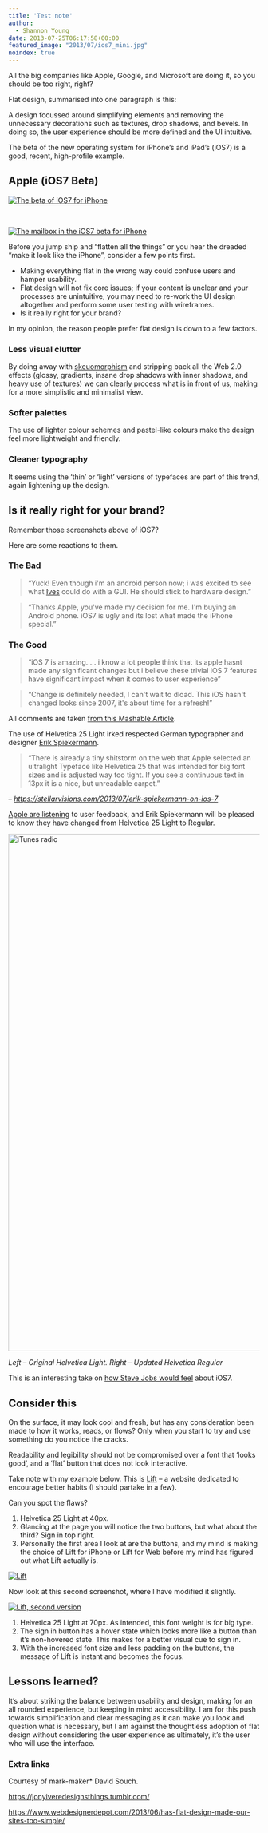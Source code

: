 ```yaml
---
title: 'Test note'
author:
  - Shannon Young
date: 2013-07-25T06:17:58+00:00
featured_image: "2013/07/ios7_mini.jpg"
noindex: true
---
```


All the big companies like Apple, Google, and Microsoft are doing it, so you should be too right, right?

Flat design, summarised into one paragraph is this:

A design focussed around simplifying elements and removing the unnecessary decorations such as textures, drop shadows, and bevels. In doing so, the user experience should be more defined and the UI intuitive.

The beta of the new operating system for iPhone’s and iPad’s (iOS7) is a good, recent, high-profile example.



## Apple (iOS7 Beta)

[<img class=" wp-image-5539" src="https://www.mark-making.com/wp-content/uploads/ios7-beta.jpg" alt="The beta of iOS7 for iPhone" />][1]

&nbsp;

[<img class=" wp-image-5541" src="https://www.mark-making.com/wp-content/uploads/ios7-beta-mailboxes.png" alt="The mailbox in the iOS7 beta for iPhone" />][2]

Before you jump ship and “flatten all the things” or you hear the dreaded “make it look like the iPhone”, consider a few points first.

  * Making everything flat in the wrong way could confuse users and hamper usability.
  * Flat design will not fix core issues; if your content is unclear and your processes are unintuitive, you may need to re-work the UI design altogether and perform some user testing with wireframes.
  * Is it really right for your brand?

In my opinion, the reason people prefer flat design is down to a few factors.

### Less visual clutter

By doing away with <a href="https://en.wikipedia.org/wiki/Skeuomorph#Digital_skeuomorphs" target="_blank" rel="noopener">skeuomorphism</a> and stripping back all the Web 2.0 effects (glossy, gradients, insane drop shadows with inner shadows, and heavy use of textures) we can clearly process what is in front of us, making for a more simplistic and minimalist view.

### Softer palettes

The use of lighter colour schemes and pastel-like colours make the design feel more lightweight and friendly.

### Cleaner typography

It seems using the ‘thin’ or ‘light’ versions of typefaces are part of this trend, again lightening up the design.

## Is it really right for your brand?

Remember those screenshots above of iOS7?

Here are some reactions to them.

### The Bad

> “Yuck! Even though i'm an android person now; i was excited to see what <a href="https://en.wikipedia.org/wiki/Jonathan_Ive" target="_blank" rel="noopener">Ives</a> could do with a GUI. He should stick to hardware design.”

> “Thanks Apple, you've made my decision for me. I'm buying an Android phone. iOS7 is ugly and its lost what made the iPhone special.”

### The Good

> “iOS 7 is amazing&#8230;.. i know a lot people think that its apple hasnt made any significant changes but i believe these trivial iOS 7 features have significant impact when it comes to user experience”

> “Change is definitely needed, I can't wait to dload. This iOS hasn't changed looks since 2007, it's about time for a refresh!”

All comments are taken <a href="https://mashable.com/2013/06/12/ios-7-hands-on/" target="_blank" rel="noopener">from this Mashable Article</a>.

The use of Helvetica 25 Light irked respected German typographer and designer <a href="https://en.wikipedia.org/wiki/Erik_Spiekermann" target="_blank" rel="noopener">Erik Spiekermann</a>.

> “There is already a tiny shitstorm on the web that Apple selected an ultralight Typeface like Helvetica 25 that was intended for big font sizes and is adjusted way too tight. If you see a continuous text in 13px it is a nice, but unreadable carpet.”

&#8211; <a href=" https://stellarvisions.com/2013/07/erik-spiekermann-on-ios-7 " target="_blank" rel="noopener"><em>https://stellarvisions.com/2013/07/erik-spiekermann-on-ios-7</em></a>

<a href=" https://mashable.com/2013/07/09/ios-7-beta-changes/" target="_blank" rel="noopener">Apple are listening</a> to user feedback, and Erik Spiekermann will be pleased to know they have changed from Helvetica 25 Light to Regular.

[<img class="size-full wp-image-5544 alignnone" src="https://www.mark-making.com/wp-content/uploads/iTunes-radio.png" alt="iTunes radio" width="1188" height="1036" />][3]

_Left &#8211; Original Helvetica Light. Right &#8211; Updated Helvetica Regular_

This is an interesting take on <a href="https://quao.wordpress.com/2013/06/17/ios-7-how-would-jobs-feel-about-this/" target="_blank" rel="noopener">how Steve Jobs would feel</a> about iOS7.

## Consider this

On the surface, it may look cool and fresh, but has any consideration been made to how it works, reads, or flows? Only when you start to try and use something do you notice the cracks.

Readability and legibility should not be compromised over a font that ‘looks good’, and a ‘flat’ button that does not look interactive.

Take note with my example below. This is [Lift][4] &#8211; a website dedicated to encourage better habits (I should partake in a few).

Can you spot the flaws?

  1. Helvetica 25 Light at 40px.
  2. Glancing at the page you will notice the two buttons, but what about the third? Sign in top right.
  3. Personally the first area I look at are the buttons, and my mind is making the choice of Lift for iPhone or Lift for Web before my mind has figured out what Lift actually is.

[<img class=" wp-image-5547" src="https://www.mark-making.com/wp-content/uploads/lift.png" alt="Lift" />][5]

Now look at this second screenshot, where I have modified it slightly.

[<img class=" wp-image-5546" src="https://www.mark-making.com/wp-content/uploads/lift-2.png" alt="Lift, second version" />][6]

  1. Helvetica 25 Light at 70px. As intended, this font weight is for big type.
  2. The sign in button has a hover state which looks more like a button than it’s non-hovered state. This makes for a better visual cue to sign in.
  3. With the increased font size and less padding on the buttons, the message of Lift is instant and becomes the focus.

## Lessons learned?

It’s about striking the balance between usability and design, making for an all rounded experience, but keeping in mind accessibility. I am for this push towards simplification and clear messaging as it can make you look and question what is necessary, but I am against the thoughtless adoption of flat design without considering the user experience as ultimately, it’s the user who will use the interface.

### Extra links

Courtesy of mark-maker* David Souch.

 <a href="https://jonyiveredesignsthings.tumblr.com/" target="_blank" rel="noopener">https://jonyiveredesignsthings.tumblr.com/</a>

 <a href="https://www.webdesignerdepot.com/2013/06/has-flat-design-made-our-sites-too-simple/" target="_blank" rel="noopener">https://www.webdesignerdepot.com/2013/06/has-flat-design-made-our-sites-too-simple/</a>

 [1]: https://www.mark-making.com/wp-content/uploads/ios7-beta.jpg
 [2]: https://www.mark-making.com/wp-content/uploads/ios7-beta-mailboxes.png
 [3]: https://www.mark-making.com/wp-content/uploads/iTunes-radio.png
 [4]: https://lift.do/
 [5]: https://www.mark-making.com/wp-content/uploads/lift.png
 [6]: https://www.mark-making.com/wp-content/uploads/lift-2.png